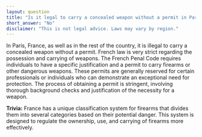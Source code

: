 ```yaml
---
layout: question
title: "Is it legal to carry a concealed weapon without a permit in Paris, France?"
short_answer: "No"
disclaimer: "This is not legal advice. Laws may vary by region."
---
```


In Paris, France, as well as in the rest of the country, it is illegal to carry a concealed weapon without a permit. French law is very strict regarding the possession and carrying of weapons. The French Penal Code requires individuals to have a specific justification and a permit to carry firearms or other dangerous weapons. These permits are generally reserved for certain professionals or individuals who can demonstrate an exceptional need for protection. The process of obtaining a permit is stringent, involving thorough background checks and justification of the necessity for a weapon.

**Trivia:** France has a unique classification system for firearms that divides them into several categories based on their potential danger. This system is designed to regulate the ownership, use, and carrying of firearms more effectively.
